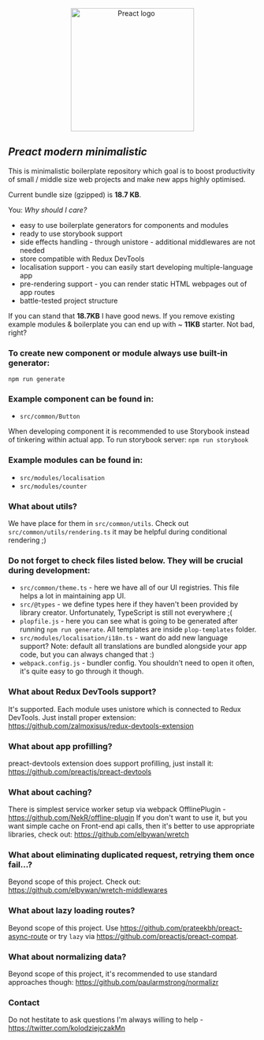 <div align="center">
    <img width="250" height="250" src="https://camo.githubusercontent.com/8b1f23f4dba13c65120b5a7b3aa6c2201bcd25d6/68747470733a2f2f7261776769742e636f6d2f6f6f6164652f617765736f6d652d7072656163742f6d61737465722f7072656163742d6c6f676f2e737667" alt="Preact logo" />
</div>

## _Preact modern minimalistic_

This is minimalistic boilerplate repository which goal is to boost productivity of small / middle size web projects and make new apps highly optimised.

Current bundle size (gzipped) is **18.7 KB**.

You: _Why should I care?_

-   easy to use boilerplate generators for components and modules
-   ready to use storybook support
-   side effects handling - through unistore - additional middlewares are not needed
-   store compatible with Redux DevTools
-   localisation support - you can easily start developing multiple-language app
-   pre-rendering support - you can render static HTML webpages out of app routes
-   battle-tested project structure

If you can stand that **18.7KB** I have good news. If you remove existing example modules & boilerplate you can end up with ~ **11KB** starter.
Not bad, right?

### To create new component or module always use built-in generator:

`npm run generate`

### Example component can be found in:

-   `src/common/Button`

When developing component it is recommended to use Storybook instead of tinkering within actual app.
To run storybook server: `npm run storybook`

### Example modules can be found in:

-   `src/modules/localisation`
-   `src/modules/counter`

### What about utils?

We have place for them in `src/common/utils`.
Check out `src/common/utils/rendering.ts` it may be helpful during conditional rendering ;)

### Do not forget to check files listed below. They will be crucial during development:

-   `src/common/theme.ts` - here we have all of our UI registries. This file helps a lot in maintaining app UI.
-   `src/@types` - we define types here if they haven't been provided by library creator. Unfortunately, TypeScript is still not everywhere ;(
-   `plopfile.js` - here you can see what is going to be generated after running `npm run generate`. All templates are inside `plop-templates` folder.
-   `src/modules/localisation/i18n.ts` - want do add new language support? Note: default all translations are bundled alongside your app code, but you can always changed that :)
-   `webpack.config.js` - bundler config. You shouldn't need to open it often, it's quite easy to go through it though.

### What about Redux DevTools support?

It's supported. Each module uses unistore which is connected to Redux DevTools. Just install proper extension:
https://github.com/zalmoxisus/redux-devtools-extension

### What about app profilling?

preact-devtools extension does support profilling, just install it:
https://github.com/preactjs/preact-devtools

### What about caching?

There is simplest service worker setup via webpack OfflinePlugin - https://github.com/NekR/offline-plugin
If you don't want to use it, but you want simple cache on Front-end api calls, then it's better to use appropriate libraries, check out: https://github.com/elbywan/wretch

### What about eliminating duplicated request, retrying them once fail...?

Beyond scope of this project. Check out: https://github.com/elbywan/wretch-middlewares

### What about lazy loading routes?

Beyond scope of this project.
Use https://github.com/prateekbh/preact-async-route or try `lazy` via https://github.com/preactjs/preact-compat.

### What about normalizing data?

Beyond scope of this project, it's recommended to use standard approaches though:
https://github.com/paularmstrong/normalizr

### Contact

Do not hestitate to ask questions I'm always willing to help - https://twitter.com/kolodziejczakMn
